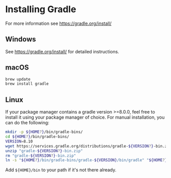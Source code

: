 # Installing Gradle

For more information see https://gradle.org/install/

## Windows

See https://gradle.org/install/ for detailed instructions.

## macOS

```bash
brew update
brew install gradle
```

## Linux

If your package manager contains a gradle version >=8.0.0, feel free to install it using your package manager of choice. For manual installation, you can do the following:

```bash
mkdir -p ${HOME?}/bin/gradle-bins/
cd ${HOME?}/bin/gradle-bins/
VERSION=8.10
wget https://services.gradle.org/distributions/gradle-${VERSION?}-bin.zip
unzip "gradle-${VERSION?}-bin.zip"
rm "gradle-${VERSION?}-bin.zip"
ln -s "${HOME?}/bin/gradle-bins/gradle-${VERSION}/bin/gradle" "${HOME?}/bin/gradle"
```

Add ```${HOME}/bin``` to your path if it's not there already.
